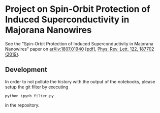 # Project on Spin-Orbit Protection of Induced Superconductivity in Majorana Nanowires

See the "Spin-Orbit Protection of Induced Superconductivity in Majorana Nanowires" paper on [arXiv:1807.01940](http://arxiv.org/abs/1807.01940) [[pdf](http://arxiv.org/pdf/1807.01940)], [Phys. Rev. Lett. 122, 187702 (2019)](https://journals.aps.org/prl/abstract/10.1103/PhysRevLett.122.187702).

## Development

In order to not pollute the history with the output of the notebooks, please setup the git filter by executing

```
python ipynb_filter.py
```

in the repository.
